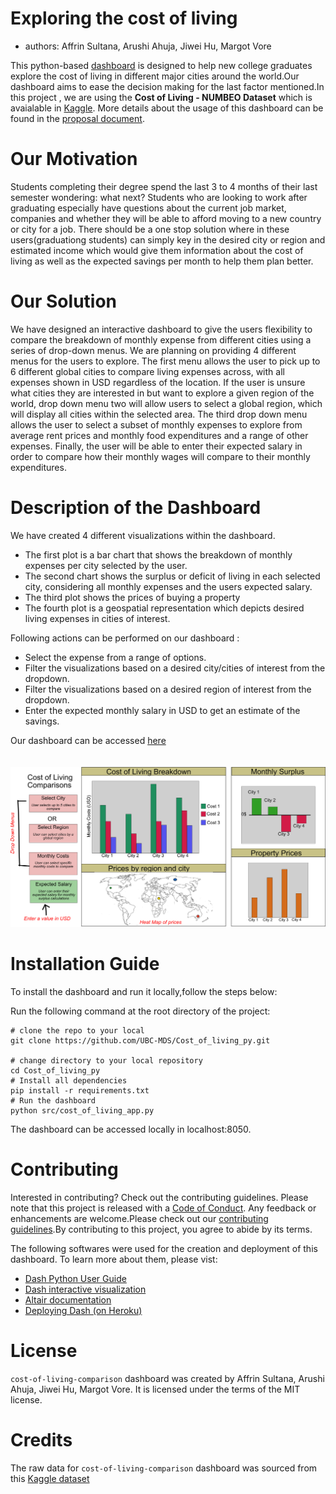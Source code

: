 # Exploring the cost of living
- authors: Affrin Sultana, Arushi Ahuja, Jiwei Hu, Margot Vore

This python-based [dashboard](https://cost-of-living-comparison.herokuapp.com/) is designed to help new college graduates explore the cost of living in different major cities around the world.Our dashboard aims to ease the decision making for the last factor mentioned.In this project , we are using the **Cost of Living - NUMBEO Dataset** which is avaialable in [Kaggle](https://www.kaggle.com/joeypp/cost-of-living-numbeo-dataset).
More details about the usage of this dashboard can be found in the [proposal document](https://github.com/UBC-MDS/Cost_of_living_py/blob/main/Proposal.md).

# Our Motivation
Students completing their degree spend the last 3 to 4 months of their last semester wondering: what next? Students who are looking to work after graduating especially have questions about the current job market, companies and whether they will be able to afford moving to a new country or city for a job. There should be a one stop solution where in these users(graduationg students) can simply key in the desired city or region and estimated income which would give them information about the cost of living as well as the expected savings per month to help them plan better.
# Our Solution
 We have designed an interactive dashboard to give the users flexibility to compare the breakdown of monthly expense from different cities using a series of drop-down menus. We are planning on providing 4 different menus for the users to explore. The first menu allows the user to pick up to 6 different global cities to compare living expenses across, with all expenses shown in USD regardless of the location. If the user is unsure what cities they are interested in but want to explore a given region of the world, drop down menu two will allow users to select a global region, which will display all cities within the selected area. The third drop down menu allows the user to select a subset of monthly expenses to explore from average rent prices and monthly food expenditures and a range of other expenses. Finally, the user will be able to enter their expected salary in order to compare how their monthly wages will compare to their monthly expenditures.
# Description of the Dashboard

We have created 4 different visualizations within the dashboard. 
* The first plot is a bar chart that shows the breakdown of monthly expenses per city selected by the user. 
* The second chart shows the surplus or deficit of living in each selected city, considering all monthly expenses and the users expected salary.
*  The third plot shows the prices of buying a property 
*  The fourth plot is a geospatial representation which depicts desired living expenses in cities of interest.

Following actions can be performed on our dashboard :

* Select the expense from a range of options.
* Filter the visualizations based on a desired city/cities of interest from the dropdown.
* Filter the visualizations based on a desired region of interest from the dropdown.
* Enter the expected monthly salary in USD to get an estimate of the savings.

Our dashboard can be accessed [here](https://cost-of-living-comparison.herokuapp.com/)
<br>
<br>
<br>
<img src="img/final_dashboard_design.jpg">

# Installation Guide

To install the dashboard and run it locally,follow the steps below:

Run the following command at the root directory of the project:
```
# clone the repo to your local
git clone https://github.com/UBC-MDS/Cost_of_living_py.git

# change directory to your local repository
cd Cost_of_living_py
# Install all dependencies
pip install -r requirements.txt
# Run the dashboard
python src/cost_of_living_app.py
```
The dashboard can be accessed locally in localhost:8050.

# Contributing
Interested in contributing? Check out the contributing guidelines. Please note that this project is released with a [Code of Conduct](https://github.com/UBC-MDS/Cost_of_living_py/blob/main/CODE_OF_CONDUCT.md). Any feedback or enhancements are welcome.Please check out our [contributing guidelines](https://github.com/UBC-MDS/Cost_of_living_py/blob/main/CONTRIBUTING.md).By contributing to this project, you agree to abide by its terms.

The following softwares were used for the creation and deployment of this dashboard. To learn more about them, please vist:

* [Dash Python User Guide](https://dash.plotly.com/)
* [Dash interactive visualization](https://dash.plotly.com/interactive-graphing)
* [Altair documentation](https://altair-viz.github.io/index.html)
* [Deploying Dash (on Heroku)](https://dash.plotly.com/deployment)
# License
`cost-of-living-comparison` dashboard was created by Affrin Sultana, Arushi Ahuja, Jiwei Hu, Margot Vore. It is licensed under the terms of the MIT license.

#  Credits
The raw data for `cost-of-living-comparison` dashboard was sourced from this [Kaggle dataset](https://www.kaggle.com/joeypp/cost-of-living-numbeo-dataset)
